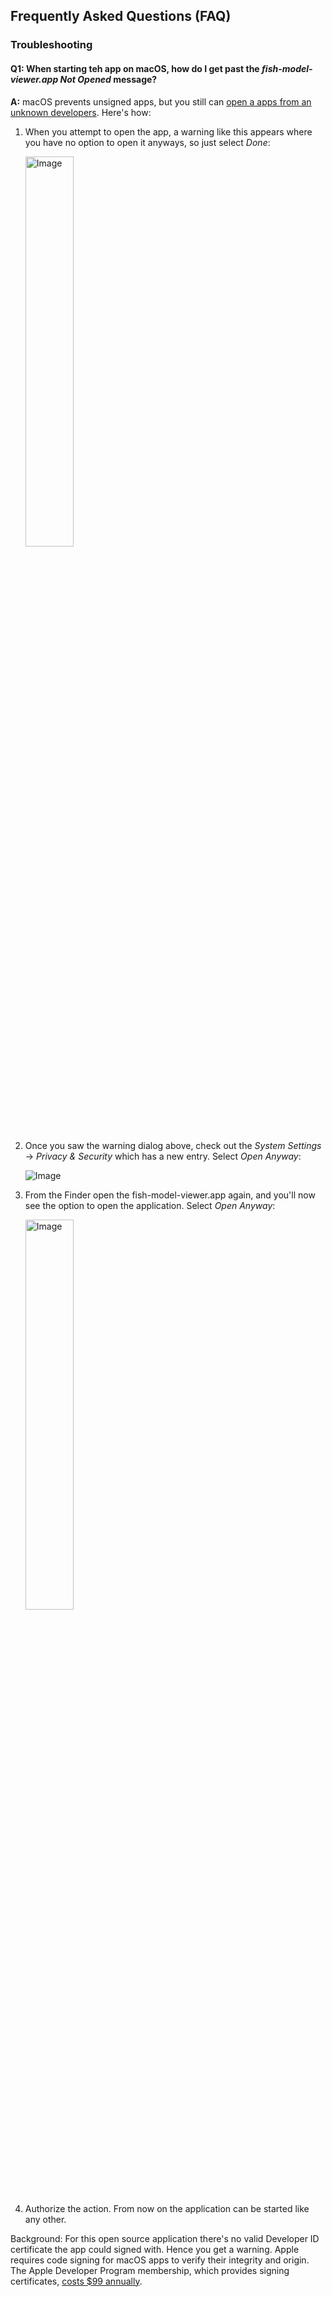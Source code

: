 ## Frequently Asked Questions (FAQ)

### Troubleshooting

#### Q1: When starting teh app on macOS, how do I get past the  *fish-model-viewer.app Not Opened* message?
**A:** macOS prevents unsigned apps, but you still can [open a apps from an unknown developers](https://support.apple.com/guide/mac-help/open-a-mac-app-from-an-unknown-developer-mh40616/mac). Here's how:

1. When you attempt to open the app, a warning like this appears where you have no option to open it anyways, so just select _Done_: 

    <img src="https://github.com/user-attachments/assets/10445639-3ef9-4483-b816-a9e4b3a8b3b1" width="40%" alt="Image">

1. Once you saw the warning dialog above, check out the _System Settings_ -> _Privacy & Security_ which has a new entry. Select _Open Anyway_:

    ![Image](https://github.com/user-attachments/assets/620ba84f-0f4f-494c-b141-9a960df521f0)


3. From the Finder open the fish-model-viewer.app again, and you'll now see the option to open the application. Select _Open Anyway_:

    <img src="https://github.com/user-attachments/assets/5acf81b7-1f5c-4ab0-9d37-f68f85ee96b1" width="40%" alt="Image">

4. Authorize the action. From now on the application can be started like any other.

Background: For this open source application there's no valid Developer ID certificate the app could signed with. Hence you get a warning. Apple requires code signing for macOS apps to verify their integrity and origin. The Apple Developer Program membership, which provides signing certificates, [costs $99 annually](https://developer.apple.com/support/compare-memberships/).
